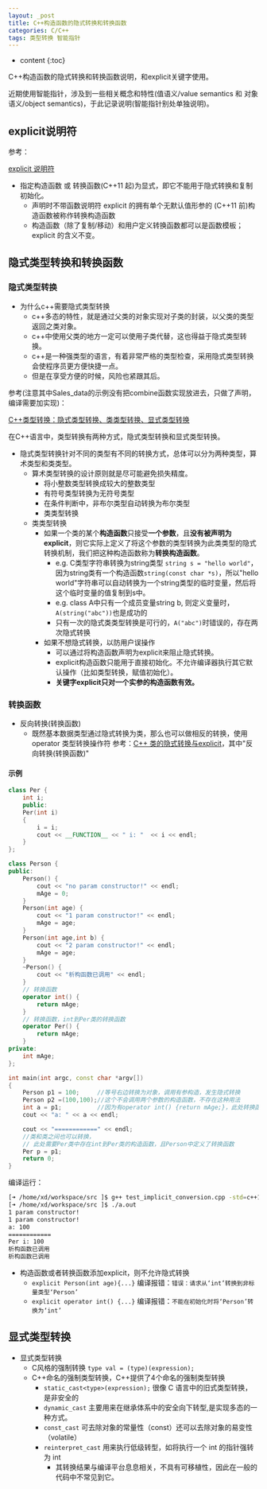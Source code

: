 ```yaml
---
layout: _post
title: C++构造函数的隐式转换和转换函数
categories: C/C++
tags: 类型转换 智能指针
---
```


* content
{:toc}

C++构造函数的隐式转换和转换函数说明，和explicit关键字使用。

近期使用智能指针，涉及到一些相关概念和特性(值语义/value semantics 和 对象语义/object semantics)，于此记录说明(智能指针别处单独说明)。



## explicit说明符

参考：

[explicit 说明符](https://zh.cppreference.com/w/cpp/language/explicit)

* 指定构造函数 或 转换函数(C++11 起)为显式，即它不能用于隐式转换和复制初始化。
    - 声明时不带函数说明符 explicit 的拥有单个无默认值形参的 (C++11 前)构造函数被称作转换构造函数
    - 构造函数（除了复制/移动）和用户定义转换函数都可以是函数模板；explicit 的含义不变。

## 隐式类型转换和转换函数

### 隐式类型转换

* 为什么c++需要隐式类型转换
    - c++多态的特性，就是通过父类的对象实现对子类的封装，以父类的类型返回之类对象。
    - c++中使用父类的地方一定可以使用子类代替，这也得益于隐式类型转换。
    - c++是一种强类型的语言，有着非常严格的类型检查，采用隐式类型转换会使程序员更方便快捷一点。
    - 但是在享受方便的时候，风险也紧跟其后。

参考(注意其中Sales_data的示例没有把combine函数实现放进去，只做了声明，编译需要加实现)：

[C++类型转换：隐式类型转换、类类型转换、显式类型转换](https://segmentfault.com/a/1190000016582440)

在C++语言中，类型转换有两种方式，隐式类型转换和显式类型转换。

* 隐式类型转换针对不同的类型有不同的转换方式，总体可以分为两种类型，算术类型和类类型。
    - 算术类型转换的设计原则就是尽可能避免损失精度。
        + 将小整数类型转换成较大的整数类型
        + 有符号类型转换为无符号类型
        + 在条件判断中，非布尔类型自动转换为布尔类型
        + 类类型转换
    - 类类型转换
        + 如果一个类的某个**构造函数**只接受**一个参数**，且**没有被声明为explicit**，则它实际上定义了将这个参数的类型转换为此类类型的隐式转换机制，我们把这种构造函数称为**转换构造函数**。
            * e.g. C类型字符串转换为string类型 `string s = "hello world"`，因为string类有一个构造函数`string(const char *s)`，所以"hello world"字符串可以自动转换为一个string类型的临时变量，然后将这个临时变量的值复制到s中。
            * e.g. class A中只有一个成员变量string b, 则定义变量时，`A(string("abc"))`也是成功的
            * 只有一次的隐式类类型转换是可行的，`A("abc")`时错误的，存在两次隐式转换
        + 如果不想隐式转换，以防用户误操作
            * 可以通过将构造函数声明为explicit来阻止隐式转换。
            * explicit构造函数只能用于直接初始化。不允许编译器执行其它默认操作（比如类型转换，赋值初始化）。
            * **关键字explicit只对一个实参的构造函数有效。**

### 转换函数

* 反向转换(转换函数)
    + 既然基本数据类型通过隐式转换为类，那么也可以做相反的转换，使用operator 类型转换操作符 参考：[C++ 类的隐式转换与explicit](https://blog.csdn.net/wysnkyd/article/details/82712289)，其中"反向转换(转换函数)"

#### 示例

```cpp
class Per {
    int i;
    public:
    Per(int i)
    {
        i = i;
        cout << __FUNCTION__ << " i: "  << i << endl;
    }
};

class Person {
public:
    Person() {
        cout << "no param constructor!" << endl;
        mAge = 0;
    }
    Person(int age) {
        cout << "1 param constructor!" << endl;
        mAge = age;
    }
    Person(int age,int b) {
        cout << "2 param constructor!" << endl;
        mAge = age;
    }
    ~Person() {
        cout << "析构函数已调用" << endl;
    }
    // 转换函数
    operator int() {
        return mAge;
    }
    // 转换函数，int到Per类的转换函数
    operator Per() {
        return mAge;
    }
private:
    int mAge;
};

int main(int argc, const char *argv[])
{
    Person p1 = 100;     //等号右边转换为对象，调用有参构造，发生隐式转换
    Person p2 =(100,100);//这个不会调用两个参数的构造函数，不存在这种用法
    int a = p1;          //因为有operator int() {return mAge;}，此处转换函数成功转换
    cout << "a: " << a << endl;

    cout << "============" << endl;
    //类和类之间也可以转换，
    // 此处需要Per类中存在int到Per类的构造函数，且Person中定义了转换函数
    Per p = p1;
    return 0;
}
```

编译运行：

```sh
[➜ /home/xd/workspace/src ]$ g++ test_implicit_conversion.cpp -std=c++11
[➜ /home/xd/workspace/src ]$ ./a.out
1 param constructor!
1 param constructor!
a: 100
============
Per i: 100
析构函数已调用
析构函数已调用
```

* 构造函数或者转换函数添加explicit，则不允许隐式转换
    - `explicit Person(int age){...}` 编译报错：`错误：请求从‘int’转换到非标量类型‘Person’`
    - `explicit operator int() {...}` 编译报错：`不能在初始化时将‘Person’转换为‘int’`

## 显式类型转换

* 显式类型转换
    - C风格的强制转换 `type val = (type)(expression);`
    - C++命名的强制类型转换，C++提供了4个命名的强制类型转换
        + `static_cast<type>(expression);` 很像 C 语言中的旧式类型转换，是非安全的
        + `dynamic_cast` 主要用来在继承体系中的安全向下转型,是实现多态的一种方式。
        + `const_cast` 可去除对象的常量性（const）还可以去除对象的易变性（volatile）
        + `reinterpret_cast` 用来执行低级转型，如将执行一个 int 的指针强转为 int
            * 其转换结果与编译平台息息相关，不具有可移植性，因此在一般的代码中不常见到它。